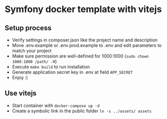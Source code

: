 # Symfony docker template with vitejs
## Setup process

- Verify settings in composer.json like the project name and description
- Move .env.example or .env.prod.example to .env and edit parameters to match your project
- Make sure permission are well-defined for 1000:1000 (`sudo chown 1000:1000 /path/ -R`)
- Execute `make build` to run installation
- Generate application secret key in .env at field `APP_SECRET`
- Enjoy :)

## Use vitejs

- Start container with `docker-compose up -d`
- Create a symbolic link in the public folder `ln -s ../assets/ assets`
